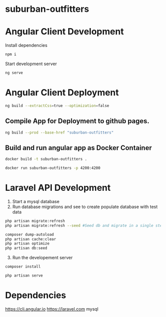 # suburban-outfitters

# Angular Client Development

Install dependencies

```bash
npm i
```

Start development server

```bash
ng serve
```

# Angular Client Deployment

```bash
ng build --extractCss=true --optimization=false
```
## Compile App for Deployment to github pages.

```bash
ng build --prod --base-href "suburban-outfitters"

```

## Build and run angular app as Docker Container

```bash
docker build -t suburban-outfitters .
```

```bash
docker run suburban-outfitters -p 4200:4200 
```

# Laravel API Development

1. Start a mysql database
2. Run database migrations and see to create populate database with test data

```bash
php artisan migrate:refresh
php artisan migrate:refresh --seed #Seed db and migrate in a single step
```

```bash
composer dump-autoload
php artisan cache:clear
php artisan optimize
php artisan db:seed
```

3. Run the developement server

```bash
composer install
```

```bash
php artisan serve
```

# Dependencies

https://cli.angular.io
https://laravel.com
mysql